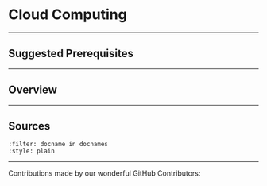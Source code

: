 # Cloud Computing

---

## Suggested Prerequisites

---

## Overview

---

## Sources

```{bibliography} references.bib
:filter: docname in docnames
:style: plain
```

---

Contributions made by our wonderful GitHub Contributors: 